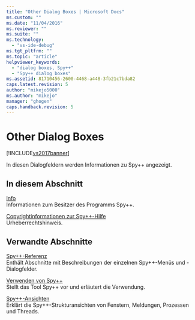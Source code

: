 ```yaml
---
title: "Other Dialog Boxes | Microsoft Docs"
ms.custom: ""
ms.date: "11/04/2016"
ms.reviewer: ""
ms.suite: ""
ms.technology: 
  - "vs-ide-debug"
ms.tgt_pltfrm: ""
ms.topic: "article"
helpviewer_keywords: 
  - "dialog boxes, Spy++"
  - "Spy++ dialog boxes"
ms.assetid: 81710456-2600-4468-a448-3fb21c7bda82
caps.latest.revision: 5
author: "mikejo5000"
ms.author: "mikejo"
manager: "ghogen"
caps.handback.revision: 5
---
```

# Other Dialog Boxes
[!INCLUDE[vs2017banner](../code-quality/includes/vs2017banner.md)]

In diesen Dialogfeldern werden Informationen zu Spy\+\+ angezeigt.  
  
## In diesem Abschnitt  
 [Info](../debugger/about-microsoft-spy-increment.md)  
 Informationen zum Besitzer des Programms Spy\+\+.  
  
 [Copyrightinformationen zur Spy\+\+\-Hilfe](../debugger/copyright-notice-for-spy-increment-help.md)  
 Urheberrechtshinweis.  
  
## Verwandte Abschnitte  
 [Spy\+\+\-Referenz](../debugger/spy-increment-reference.md)  
 Enthält Abschnitte mit Beschreibungen der einzelnen Spy\+\+\-Menüs und \-Dialogfelder.  
  
 [Verwenden von Spy\+\+](../debugger/using-spy-increment.md)  
 Stellt das Tool Spy\+\+ vor und erläutert die Verwendung.  
  
 [Spy\+\+\-Ansichten](../debugger/spy-increment-views.md)  
 Erklärt die Spy\+\+\-Strukturansichten von Fenstern, Meldungen, Prozessen und Threads.
